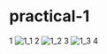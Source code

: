# practical-1
1
![1_1](https://user-images.githubusercontent.com/112740723/194021927-befd8f72-8251-4cea-b553-631355264963.png)
2
![1_2](https://user-images.githubusercontent.com/112740723/194022271-4b9f7303-281b-461d-a96a-269a90b46ff9.png)
3
![1_3](https://user-images.githubusercontent.com/112740723/194022772-fc9d3a26-1f5d-4723-84ff-025cf36eb35c.png)
4
